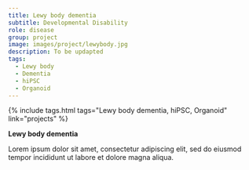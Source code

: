 ```yaml
---
title: Lewy body dementia
subtitle: Developmental Disability
role: disease
group: project
image: images/project/lewybody.jpg
description: To be updapted
tags:
  - Lewy body
  - Dementia
  - hiPSC
  - Organoid
---
```


{%
  include tags.html
  tags="Lewy body dementia, hiPSC, Organoid"
  link="projects"
%}

<strong>Lewy body dementia</strong>

Lorem ipsum dolor sit amet, consectetur adipiscing elit, sed do eiusmod tempor incididunt ut labore et dolore magna aliqua.
